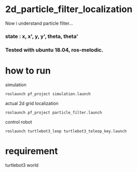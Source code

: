 # 2d_particle_filter_localization
Now i understand particle filter...
### state : x, x', y, y', theta, theta'
### Tested with ubuntu 18.04, ros-melodic.

# how to run
simulation
~~~
roslaunch pf_project simulation.launch
~~~
actual 2d grid localization
~~~
roslaunch pf_project particle_filter.launch 
~~~
control robot
~~~
roslaunch turtlebot3_leop turtlebot3_teleop_key.launch
~~~

# requirement
turtlebot3 world
